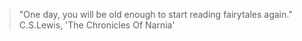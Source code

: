 
> "One day, you will be old enough to start reading fairytales again." C.S.Lewis, 'The Chronicles Of Narnia'
